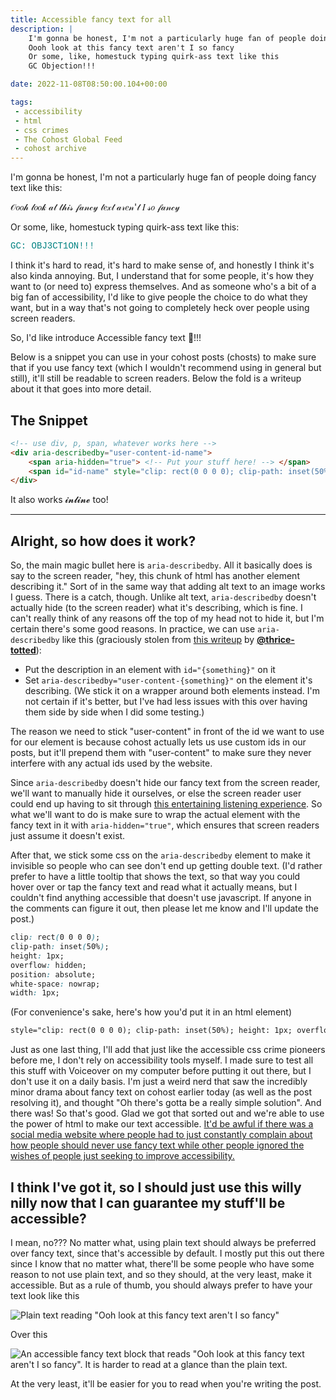 ```yaml
---
title: Accessible fancy text for all
description: |
    I'm gonna be honest, I'm not a particularly huge fan of people doing fancy text like this
    Oooh look at this fancy text aren't I so fancy
    Or some, like, homestuck typing quirk-ass text like this
    GC Objection!!!

date: 2022-11-08T08:50:00.104+00:00

tags:
 - accessibility
 - html
 - css crimes
 - The Cohost Global Feed
 - cohost archive
---
```


I'm gonna be honest, I'm not a particularly huge fan of people doing fancy text like this:

<p aria-describedby="user-content-fancy-tip">
<span aria-hidden="true">𝒪𝑜𝑜𝒽 𝓁𝑜𝑜𝓀 𝒶𝓉 𝓉𝒽𝒾𝓈 𝒻𝒶𝓃𝒸𝓎 𝓉𝑒𝓍𝓉 𝒶𝓇𝑒𝓃'𝓉 𝐼 𝓈𝑜 𝒻𝒶𝓃𝒸𝓎</span>
<span id="user-content-fancy-tip" style="clip: rect(0px, 0px, 0px, 0px); clip-path: inset(50%); height: 1px; overflow: hidden; position: absolute; white-space: nowrap; width: 1px;">Oooh look at this fancy text aren't I so fancy</span>
</p>

Or some, like, homestuck typing quirk-ass text like this:

<p aria-describedby="user-content-homestuck-tip">
<span aria-hidden="true" style="font-family: courier-std, courier, monospace; color: rgb(0, 130, 130);">GC: OBJ3CT1ON!!!</span>
<span id="user-content-homestuck-tip" style="clip: rect(0px, 0px, 0px, 0px); clip-path: inset(50%); height: 1px; overflow: hidden; position: absolute; white-space: nowrap; width: 1px;">GC: Objection!!!</span>
</p>

I think it's hard to read, it's hard to make sense of, and honestly I think it's also kinda annoying. But, I understand that for some people, it's how they want to (or need to) express themselves. And as someone who's a bit of a big fan of accessibility, I'd like to give people the choice to do what they want, but in a way that's not going to completely heck over people using screen readers.

So, I'd like introduce Accessible fancy text 🎉!!!

Below is a snippet you can use in your cohost posts (chosts) to make sure that if you use fancy text (which I wouldn't recommend using in general but still), it'll still be readable to screen readers. Below the fold is a writeup about it that goes into more detail.

## The Snippet

```html
<!-- use div, p, span, whatever works here -->
<div aria-describedby="user-content-id-name">
	<span aria-hidden="true"> <!-- Put your stuff here! --> </span>
	<span id="id-name" style="clip: rect(0 0 0 0); clip-path: inset(50%); height: 1px; overflow: hidden; position: absolute; white-space: nowrap; width: 1px;">Rewrite the stuff but in human-readable text</span>
</div>
```

It also works <span aria-describedby="user-content-id-name">
<span aria-hidden="true">𝓲𝓷𝓵𝓲𝓷𝓮</span>
<span id="user-content-id-name" style="clip: rect(0px, 0px, 0px, 0px); clip-path: inset(50%); height: 1px; overflow: hidden; position: absolute; white-space: nowrap; width: 1px;">inline</span>
</span> too!

---

## Alright, so how does it work?

So, the main magic bullet here is `aria-describedby`. All it basically does is say to the screen reader, "hey, this chunk of html has another element describing it." Sort of in the same way that adding alt text to an image works I guess. There is a catch, though. Unlike alt text, `aria-describedby` doesn't actually hide (to the screen reader) what it's describing, which is fine. I can't really think of any reasons off the top of my head not to hide it, but I'm certain there's some good reasons. In practice, we can use `aria-describedby` like this (graciously stolen from [this writeup](https://web.archive.org/web/20250107095122mp_/https://cohost.org/thricedotted/post/43242-oh-interesting-tot) by **[@thrice-totted](https://entangled.one)**):

- Put the description in an element with `id="{something}"` on it
- Set `aria-describedby="user-content-{something}"` on the element it's describing. (We stick it on a wrapper around both elements instead. I'm not certain if it's better, but I've had less issues with this over having them side by side when I did some testing.)

The reason we need to stick "user-content" in front of the id we want to use for our element is because cohost actually lets us use custom ids in our posts, but it'll prepend them with "user-content" to make sure they never interfere with any actual ids used by the website.

Since `aria-describedby` doesn't hide our fancy text from the screen reader, we'll want to manually hide it ourselves, or else the screen reader user could end up having to sit through [this entertaining listening experience](https://share.cleanshot.com/4KxTuc). So what we'll want to do is make sure to wrap the actual element with the fancy text in it with `aria-hidden="true"`, which ensures that screen readers just assume it doesn't exist.

After that, we stick some css on the `aria-describedby` element to make it invisible so people who can see don't end up getting double text. (I'd rather prefer to have a little tooltip that shows the text, so that way you could hover over or tap the fancy text and read what it actually means, but I couldn't find anything accessible that doesn't use javascript. If anyone in the comments can figure it out, then please let me know and I'll update the post.)

```css
clip: rect(0 0 0 0); 
clip-path: inset(50%);
height: 1px;
overflow: hidden;
position: absolute;
white-space: nowrap; 
width: 1px;
```

(For convenience's sake, here's how you'd put it in an html element)

```html
style="clip: rect(0 0 0 0); clip-path: inset(50%); height: 1px; overflow: hidden; position: absolute; white-space: nowrap; width: 1px;"
```

Just as one last thing, I'll add that just like the accessible css crime pioneers before me, I don't rely on accessibility tools myself. I made sure to test all this stuff with Voiceover on my computer before putting it out there, but I don't use it on a daily basis. I'm just a weird nerd that saw the incredibly minor drama about fancy text on cohost earlier today (as well as the post resolving it), and thought "Oh there's gotta be a really simple solution". And there was! So that's good. Glad we got that sorted out and we're able to use the power of html to make our text accessible. [It'd be awful if there was a social media website where people had to just constantly complain about how people should never use fancy text while other people ignored the wishes of people just seeking to improve accessibility.](https://twitter.com)

## I think I've got it, so I should just use this willy nilly now that I can guarantee my stuff'll be accessible?

I mean, no??? No matter what, using plain text should always be preferred over fancy text, since that's accessible by default. I mostly put this out there since I know that no matter what, there'll be some people who have some reason to not use plain text, and so they should, at the very least, make it accessible. But as a rule of thumb, you should always prefer to have your text look like this

![Plain text reading "Ooh look at this fancy text aren't I so fancy"](https://cdn.ewie.online/20250903043052-Image.jpeg)

Over this

![An accessible fancy text block that reads "Ooh look at this fancy text aren't I so fancy". It is harder to read at a glance than the plain text.](https://cdn.ewie.online/20250903043118-Image.jpeg)

At the very least, it'll be easier for you to read when you're writing the post.